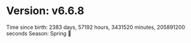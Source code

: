 # Version: v6.6.8
Time since birth: 2383 days, 57192 hours, 3431520 minutes, 205891200 seconds
Season: Spring 🌸
